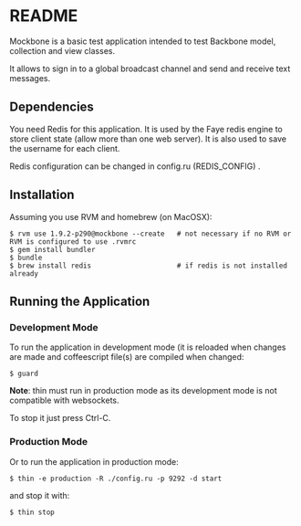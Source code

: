 # README #

Mockbone is a basic test application intended to test Backbone model,
collection and view classes.

It allows to sign in to a global broadcast channel and send and receive
text messages.

## Dependencies ##

You need Redis for this application. It is used by the Faye redis engine
to store client state (allow more than one web server). It is also used
to save the username for each client.

Redis configuration can be changed in config.ru (REDIS\_CONFIG) .

## Installation ##

Assuming you use RVM and homebrew (on MacOSX):

    $ rvm use 1.9.2-p290@mockbone --create   # not necessary if no RVM or RVM is configured to use .rvmrc
    $ gem install bundler
    $ bundle
    $ brew install redis                     # if redis is not installed already

## Running the Application ##

### Development Mode ###

To run the application in development mode (it is reloaded when changes
are made and coffeescript file(s) are compiled when changed:

    $ guard

**Note**: thin must run in production mode as its development mode is not
compatible with websockets.

To stop it just press Ctrl-C.

### Production Mode ###

Or to run the application in production mode:

    $ thin -e production -R ./config.ru -p 9292 -d start

and stop it with:

    $ thin stop
